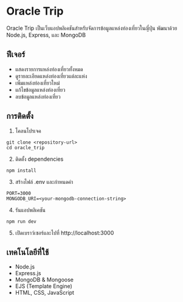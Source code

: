 # Oracle Trip

Oracle Trip เป็นเว็บแอปพลิเคชันสำหรับจัดการข้อมูลแหล่งท่องเที่ยวในญี่ปุ่น พัฒนาด้วย Node.js, Express, และ MongoDB

## ฟีเจอร์

- แสดงรายการแหล่งท่องเที่ยวทั้งหมด
- ดูรายละเอียดแหล่งท่องเที่ยวแต่ละแห่ง
- เพิ่มแหล่งท่องเที่ยวใหม่
- แก้ไขข้อมูลแหล่งท่องเที่ยว
- ลบข้อมูลแหล่งท่องเที่ยว

## การติดตั้ง

1. โคลนโปรเจค
```
git clone <repository-url>
cd oracle_trip
```

2. ติดตั้ง dependencies
```
npm install
```

3. สร้างไฟล์ .env และกำหนดค่า
```
PORT=3000
MONGODB_URI=<your-mongodb-connection-string>
```

4. รันแอปพลิเคชัน
```
npm run dev
```

5. เปิดเบราว์เซอร์และไปที่ http://localhost:3000

## เทคโนโลยีที่ใช้

- Node.js
- Express.js
- MongoDB & Mongoose
- EJS (Template Engine)
- HTML, CSS, JavaScript